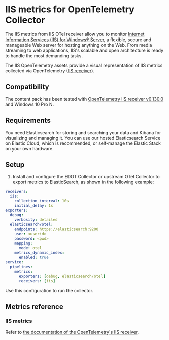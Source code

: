 # IIS metrics for OpenTelemetry Collector

The IIS metrics from IIS OTel receiver allow you to monitor [Internet Information Services (IIS) for Windows® Server](https://www.iis.net), a flexible, secure and manageable Web server for hosting anything on the Web. From media streaming to web applications, IIS's scalable and open architecture is ready to handle the most demanding tasks.

The IIS OpenTelemetry assets provide a visual representation of IIS metrics collected via OpenTelemetry ([IIS receiver](https://github.com/open-telemetry/opentelemetry-collector-contrib/tree/main/receiver/iisreceiver)).

## Compatibility

The content pack has been tested with [OpenTelemetry IIS receiver v0.130.0](https://github.com/open-telemetry/opentelemetry-collector-contrib/blob/v0.130.0/receiver/iisreceiver/README.md) and Windows 10 Pro N.

## Requirements

You need Elasticsearch for storing and searching your data and Kibana for visualizing and managing it.
You can use our hosted Elasticsearch Service on Elastic Cloud, which is recommended, or self-manage the Elastic Stack on your own hardware.

## Setup

1. Install and configure the EDOT Collector or upstream OTel Collector to export metrics to ElasticSearch, as shown in the following example:

```yaml
receivers:
  iis:
    collection_interval: 10s
    initial_delay: 1s
exporters:
  debug:
    verbosity: detailed
  elasticsearch/otel:
    endpoints: https://elasticsearch:9200
    user: <userid>
    password: <pwd>
    mapping:
      mode: otel
    metrics_dynamic_index:
      enabled: true
service:
  pipelines:
    metrics:
      exporters: [debug, elasticsearch/otel]
      receivers: [iis]
```

Use this configuration to run the collector.

## Metrics reference

### IIS metrics

Refer to [the documentation of the OpenTelemetry's IIS receiver](https://github.com/open-telemetry/opentelemetry-collector-contrib/blob/main/receiver/iisreceiver/documentation.md).
